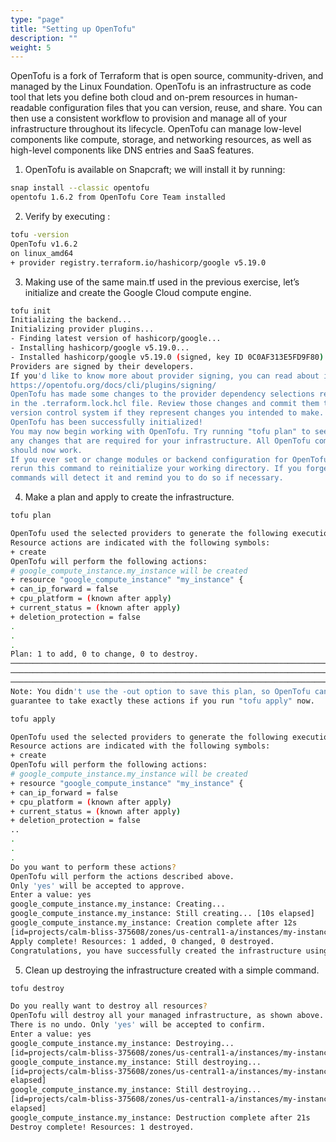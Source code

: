```yaml
---
type: "page"
title: "Setting up OpenTofu"
description: ""
weight: 5
---
```


OpenTofu is a fork of Terraform that is open source, community-driven, and managed by the Linux Foundation.
OpenTofu is an infrastructure as code tool that lets you define both cloud and on-prem resources in
human-readable configuration files that you can version, reuse, and share. You can then use a consistent workflow to provision and manage all of your infrastructure throughout its lifecycle. OpenTofu can manage low-level components like compute, storage, and networking resources, as well as high-level components like DNS entries and SaaS features.

1. OpenTofu is available on Snapcraft; we will install it by running:

```bash
snap install --classic opentofu
opentofu 1.6.2 from OpenTofu Core Team installed
```

2. Verify by executing :

```bash
tofu -version
OpenTofu v1.6.2
on linux_amd64
+ provider registry.terraform.io/hashicorp/google v5.19.0
```

3. Making use of the same main.tf used in the previous exercise, let’s initialize and create the Google Cloud
compute engine.


```bash
tofu init
Initializing the backend...
Initializing provider plugins...
- Finding latest version of hashicorp/google...
- Installing hashicorp/google v5.19.0...
- Installed hashicorp/google v5.19.0 (signed, key ID 0C0AF313E5FD9F80)
Providers are signed by their developers.
If you'd like to know more about provider signing, you can read about it here:
https://opentofu.org/docs/cli/plugins/signing/
OpenTofu has made some changes to the provider dependency selections recorded
in the .terraform.lock.hcl file. Review those changes and commit them to your
version control system if they represent changes you intended to make.
OpenTofu has been successfully initialized!
You may now begin working with OpenTofu. Try running "tofu plan" to see
any changes that are required for your infrastructure. All OpenTofu commands
should now work.
If you ever set or change modules or backend configuration for OpenTofu,
rerun this command to reinitialize your working directory. If you forget, other
commands will detect it and remind you to do so if necessary.
```

4. Make a plan and apply to create the infrastructure.

```bash
tofu plan

OpenTofu used the selected providers to generate the following execution plan.
Resource actions are indicated with the following symbols:
+ create
OpenTofu will perform the following actions:
# google_compute_instance.my_instance will be created
+ resource "google_compute_instance" "my_instance" {
+ can_ip_forward = false
+ cpu_platform = (known after apply)
+ current_status = (known after apply)
+ deletion_protection = false
.
.
.
Plan: 1 to add, 0 to change, 0 to destroy.
─────────────────────────────────────────────────────────────────────────────────
─────────────────────────────────────────────────────────────────────────────────
──────────────────────────────────────────────────────────────────────────
Note: You didn't use the -out option to save this plan, so OpenTofu can't
guarantee to take exactly these actions if you run "tofu apply" now.

tofu apply

OpenTofu used the selected providers to generate the following execution plan.
Resource actions are indicated with the following symbols:
+ create
OpenTofu will perform the following actions:
# google_compute_instance.my_instance will be created
+ resource "google_compute_instance" "my_instance" {
+ can_ip_forward = false
+ cpu_platform = (known after apply)
+ current_status = (known after apply)
+ deletion_protection = false
..
.
.
.
Do you want to perform these actions?
OpenTofu will perform the actions described above.
Only 'yes' will be accepted to approve.
Enter a value: yes
google_compute_instance.my_instance: Creating...
google_compute_instance.my_instance: Still creating... [10s elapsed]
google_compute_instance.my_instance: Creation complete after 12s
[id=projects/calm-bliss-375608/zones/us-central1-a/instances/my-instance]
Apply complete! Resources: 1 added, 0 changed, 0 destroyed.
Congratulations, you have successfully created the infrastructure using OpenTofu.
```

5. Clean up destroying the infrastructure created with a simple command.

```bash
tofu destroy

Do you really want to destroy all resources?
OpenTofu will destroy all your managed infrastructure, as shown above.
There is no undo. Only 'yes' will be accepted to confirm.
Enter a value: yes
google_compute_instance.my_instance: Destroying...
[id=projects/calm-bliss-375608/zones/us-central1-a/instances/my-instance]
google_compute_instance.my_instance: Still destroying...
[id=projects/calm-bliss-375608/zones/us-central1-a/instances/my-instance, 10s
elapsed]
google_compute_instance.my_instance: Still destroying...
[id=projects/calm-bliss-375608/zones/us-central1-a/instances/my-instance, 20s
elapsed]
google_compute_instance.my_instance: Destruction complete after 21s
Destroy complete! Resources: 1 destroyed.
```